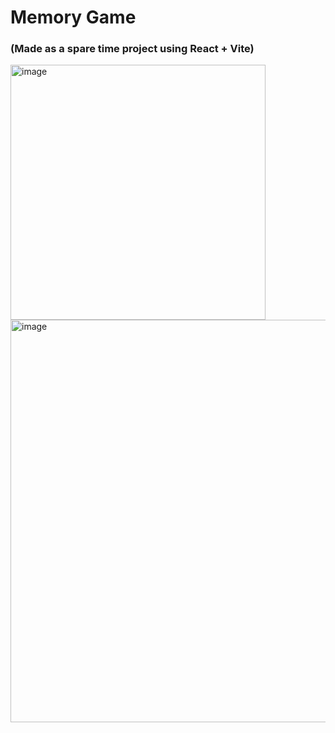 # Memory Game

### (Made as a spare time project using React + Vite)

<img width="408" alt="image" src="https://github.com/snadering/MemoryGame/assets/113049401/ca703180-46da-46ab-8461-d2c765c6d16b">

<img width="644" alt="image" src="https://github.com/snadering/MemoryGame/assets/113049401/b5d16bab-a90e-44eb-8d87-4c560200ee8b">



